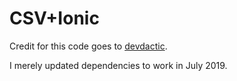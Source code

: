# CSV+Ionic

Credit for this code goes to [devdactic](https://devdactic.com/csv-data-ionic/).

I merely updated dependencies to work in July 2019.
